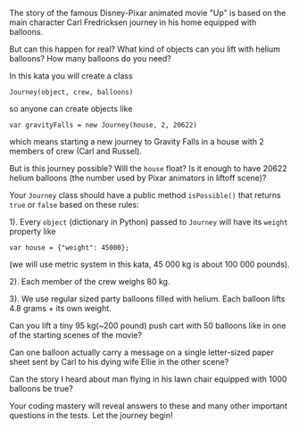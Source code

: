 The story of the famous Disney-Pixar animated movie "Up" is based on the main character Carl Fredricksen journey in his home equipped with balloons. 

But can this happen for real? What kind of objects can you lift with helium balloons? How many balloons do you need?

In this kata you will create a class 

``Journey(object, crew, balloons)``

so anyone can create objects like 

``var gravityFalls = new Journey(house, 2, 20622)`` 

which means starting a new journey to Gravity Falls in a house with 2 members of crew (Carl and Russel). 

But is this journey possible? Will the ``house`` float? Is it enough to have 20622 helium balloons (the number used by Pixar animators in liftoff scene)?

Your ``Journey`` class should have a public method ``isPossible()`` that returns ``true`` or ``false`` based on these rules:

1). Every ``object`` (dictionary in Python) passed to ``Journey`` will have its ``weight`` property like 

``var house = {"weight": 45000};`` 

(we will use metric system in this kata, 45 000 kg is about 100 000 pounds).

2). Each member of the crew weighs 80 kg.

3). We use regular sized party balloons filled with helium. Each balloon lifts 4.8 grams + its own weight.

Can you lift a tiny 95 kg(~200 pound) push cart with 50 balloons like in one of the starting scenes of the movie? 

Can one balloon actually carry a message on a single letter-sized paper sheet sent by Carl to his dying wife Ellie in the other scene? 

Can the story I heard about man flying in his lawn chair equipped with 1000 balloons be true?

Your coding mastery will reveal answers to these and many other important questions in the tests. Let the journey begin!